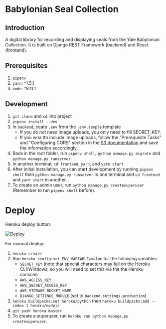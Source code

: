 # Babylonian Seal Collection

## Introduction

A digital library for recording and displaying seals from the Yale Babylonian Collection. It is built on Django REST Framework (backend) and React (frontend).

## Prerequisites

1.  `pipenv`
2.  `yarn`: ^1.5.1
3.  `node`: ^8.11.1

## Development

1.  `git clone` and `cd` into project
2.  `pipenv install --dev`
3.  In `backend`, ceate `.env` from the `.env.sample` template
    * If you do not need image uploads, you only need to fill SECRET_KEY.
    * If you wna tto include image uploads, follow the "Prerequisite Tasks" and "Configuring CORS" section in the [S3 documentation](https://docs.aws.amazon.com/sdk-for-javascript/v2/developer-guide/s3-example-photo-album.html) and save the information accordingly.
4.  Back in the root folder, run `pipenv shell`, `python manage.py migrate` and `python manage.py runserver`
5.  In another terminal, `cd frontend`, `yarn`, and `yarn start`
6.  After initial installation, you can start development by running `pipenv shell` then `python manage.py runserver` in one terminal and `cd frontend` and `yarn start` in another.
7.  To create an admin user, run `python manage.py createsuperuser` (Remember to run `pipenv shell` before).

# Deploy

Heroku deploy button:

[![Deploy](https://www.herokucdn.com/deploy/button.svg)](https://heroku.com/deploy)

For manual deploy:

1.  `heroku create`
2.  Run `heroku config:set ENV_VARIABLE=value` for the following variables:
    * `SECRET_KEY` (note that special characters may fail on the Heroku CLI/Windows, so you will need to set this via the the Heroku console)
    * `AWS_ACCESS_KEY`
    * `AWS_SECRET_ACCESS_KEY`
    * `AWS_STORAGE_BUCKET_NAME`
    * `DJANGO_SETTINGS_MODULE` (set to `backend.settings.production`)
3.  `heroku buildpacks:set heroku/python` then `heroku buildpacks:add --index 1 heroku/nodejs`
4.  `git push heroku master`
5.  To create a superuser, run `heroku run python manage.py createsuperuser`.

